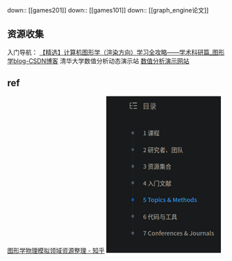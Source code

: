 down:: [[games201]]
down:: [[games101]]
down:: [[graph_engine论文]]
## 资源收集
入门导航：
[【精选】计算机图形学（渲染方向）学习全攻略——学术科研篇\_图形学blog-CSDN博客](https://blog.csdn.net/tiao_god/article/details/111146313)
清华大学数值分析动态演示站
[数值分析演示网站](http://numbda.cs.tsinghua.edu.cn/~yuwj/numweb/index.html#ordinary)
## ref
[图形学物理模拟领域资源整理 - 知乎](https://zhuanlan.zhihu.com/p/444931303?utm_id=0)
![](https://raw.githubusercontent.com/acdefg/cdn/main/obsidian/202402261142077.png)

